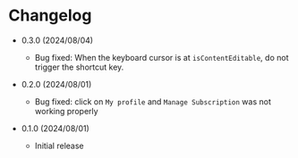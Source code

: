 # Changelog

- 0.3.0 (2024/08/04)

  - Bug fixed: When the keyboard cursor is at `isContentEditable`, do not trigger the shortcut key.

- 0.2.0 (2024/08/01)

  - Bug fixed: click on `My profile` and `Manage Subscription` was not working properly

- 0.1.0 (2024/08/01)

  - Initial release
